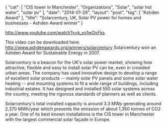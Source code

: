 {
   "cat": [
      "CIS tower in Manchester",
      "Organizations",
      "Solar",
      "solar hot water",
      "solar pv"
   ],
   "date": "2014-01-29",
   "layout": "post",
   "tag": [
      "Ashden Award"
   ],
   "title": "Solarcentury, UK, Solar PV power for homes and businesses - Ashden Award winner"
}

http://www.youtube.com/watch?v=k_yo1wOvFks  

This video can be downloaded here: http://www.ashdenawards.org/winners/solarcentury Solarcentury won an Ashden Award for Sustainable Energy in 2007. 

Solarcentury is a beacon for the UK's solar power market, showing how attractive, flexible and easy to install solar PV can be, even in crowded urban areas. The company has used innovative design to develop a range of excellent solar products -- mainly solar PV panels and some solar water heating -- and mounting systems to fit a wide range of buildings, including industrial estates. It has designed and installed 550 solar systems across the country, meeting the rigorous standards of planners as well as clients.

Solarcentury's total installed capacity is around 3.3 MWp generating around 2,370 MWh/year which prevents the emission of about 1,350 tonnes of CO2 a year. One of its best known installations is the CIS tower in Manchester with the largest commercial solar façade in Europe.